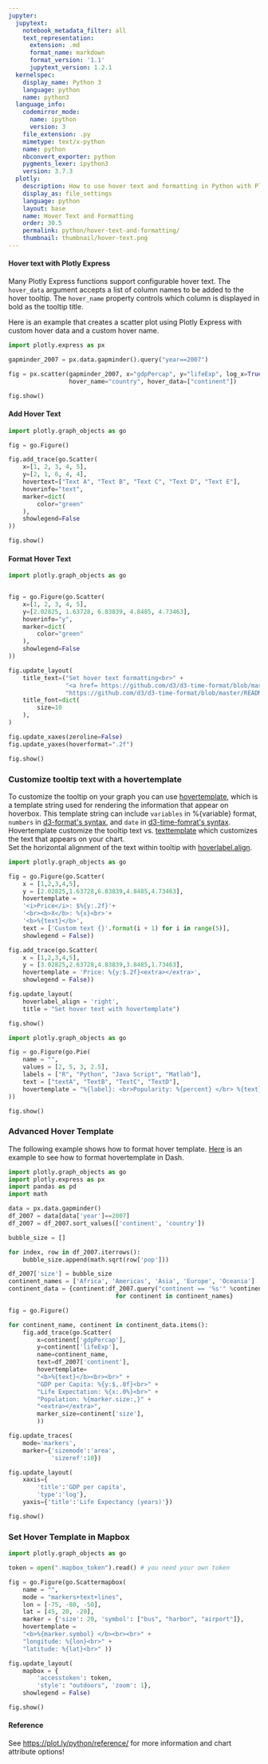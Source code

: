 ```yaml
---
jupyter:
  jupytext:
    notebook_metadata_filter: all
    text_representation:
      extension: .md
      format_name: markdown
      format_version: '1.1'
      jupytext_version: 1.2.1
  kernelspec:
    display_name: Python 3
    language: python
    name: python3
  language_info:
    codemirror_mode:
      name: ipython
      version: 3
    file_extension: .py
    mimetype: text/x-python
    name: python
    nbconvert_exporter: python
    pygments_lexer: ipython3
    version: 3.7.3
  plotly:
    description: How to use hover text and formatting in Python with Plotly.
    display_as: file_settings
    language: python
    layout: base
    name: Hover Text and Formatting
    order: 30.5
    permalink: python/hover-text-and-formatting/
    thumbnail: thumbnail/hover-text.png
---
```


#### Hover text with Plotly Express
Many Plotly Express functions support configurable hover text. The `hover_data` argument accepts a list of column names to be added to the hover tooltip. The `hover_name` property controls which column is displayed in bold as the tooltip title.

Here is an example that creates a scatter plot using Plotly Express with custom hover data and a custom hover name.

```python
import plotly.express as px

gapminder_2007 = px.data.gapminder().query("year==2007")

fig = px.scatter(gapminder_2007, x="gdpPercap", y="lifeExp", log_x=True,
                 hover_name="country", hover_data=["continent"])

fig.show()
```

#### Add Hover Text

```python
import plotly.graph_objects as go

fig = go.Figure()

fig.add_trace(go.Scatter(
    x=[1, 2, 3, 4, 5],
    y=[2, 1, 6, 4, 4],
    hovertext=["Text A", "Text B", "Text C", "Text D", "Text E"],
    hoverinfo="text",
    marker=dict(
        color="green"
    ),
    showlegend=False
))

fig.show()
```

#### Format Hover Text

```python
import plotly.graph_objects as go


fig = go.Figure(go.Scatter(
    x=[1, 2, 3, 4, 5],
    y=[2.02825, 1.63728, 6.83839, 4.8485, 4.73463],
    hoverinfo="y",
    marker=dict(
        color="green"
    ),
    showlegend=False
))

fig.update_layout(
    title_text=("Set hover text formatting<br>" +
                "<a href= https://github.com/d3/d3-time-format/blob/master/README.md#locale_format>" +
                "https://github.com/d3/d3-time-format/blob/master/README.md#locale_format</a>"),
    title_font=dict(
        size=10
    ),
)

fig.update_xaxes(zeroline=False)
fig.update_yaxes(hoverformat=".2f")

fig.show()
```

### Customize tooltip text with a hovertemplate

To customize the tooltip on your graph you can use [hovertemplate](https://plot.ly/python/reference/#pie-hovertemplate), which is a template string used for rendering the information that appear on hoverbox.
This template string can include `variables` in %{variable} format, `numbers` in [d3-format's syntax](https://github.com/d3/d3-3.x-api-reference/blob/master/Formatting.md#d3_forma), and `date` in [d3-time-fomrat's syntax](https://github.com/d3/d3-3.x-api-reference/blob/master/Time-Formatting.md#format).
Hovertemplate customize the tooltip text vs. [texttemplate](https://plot.ly/python/reference/#pie-texttemplate) which customizes the text that appears on your chart. <br>
Set the horizontal alignment of the text within tooltip with [hoverlabel.align](https://plot.ly/python/reference/#layout-hoverlabel-align). 

```python
import plotly.graph_objects as go

fig = go.Figure(go.Scatter(
    x = [1,2,3,4,5],
    y = [2.02825,1.63728,6.83839,4.8485,4.73463],
    hovertemplate =
    '<i>Price</i>: $%{y:.2f}'+
    '<br><b>X</b>: %{x}<br>'+
    '<b>%{text}</b>',
    text = ['Custom text {}'.format(i + 1) for i in range(5)],
    showlegend = False))

fig.add_trace(go.Scatter(
    x = [1,2,3,4,5],
    y = [3.02825,2.63728,4.83839,3.8485,1.73463],
    hovertemplate = 'Price: %{y:$.2f}<extra></extra>',
    showlegend = False))

fig.update_layout(
    hoverlabel_align = 'right', 
    title = "Set hover text with hovertemplate")

fig.show()
```

```python
import plotly.graph_objects as go

fig = go.Figure(go.Pie(
    name = "",
    values = [2, 5, 3, 2.5],
    labels = ["R", "Python", "Java Script", "Matlab"],
    text = ["textA", "TextB", "TextC", "TextD"],
    hovertemplate = "%{label}: <br>Popularity: %{percent} </br> %{text}"
))

fig.show()
```

### Advanced Hover Template
The following example shows how to format hover template. [Here](https://plot.ly/python/v3/hover-text-and-formatting/#dash-example) is an example to see how to format hovertemplate in Dash.

```python
import plotly.graph_objects as go
import plotly.express as px
import pandas as pd
import math

data = px.data.gapminder()
df_2007 = data[data['year']==2007]
df_2007 = df_2007.sort_values(['continent', 'country'])

bubble_size = []

for index, row in df_2007.iterrows():
    bubble_size.append(math.sqrt(row['pop']))

df_2007['size'] = bubble_size
continent_names = ['Africa', 'Americas', 'Asia', 'Europe', 'Oceania']
continent_data = {continent:df_2007.query("continent == '%s'" %continent)
                              for continent in continent_names}

fig = go.Figure()

for continent_name, continent in continent_data.items():
    fig.add_trace(go.Scatter(
        x=continent['gdpPercap'],
        y=continent['lifeExp'],
        name=continent_name,
        text=df_2007['continent'],
        hovertemplate=
        "<b>%{text}</b><br><br>" +
        "GDP per Capita: %{y:$,.0f}<br>" +
        "Life Expectation: %{x:.0%}<br>" +
        "Population: %{marker.size:,}" +
        "<extra></extra>",
        marker_size=continent['size'],
        ))

fig.update_traces(
    mode='markers',
    marker={'sizemode':'area',
            'sizeref':10})

fig.update_layout(
    xaxis={
        'title':'GDP per capita',
        'type':'log'},
    yaxis={'title':'Life Expectancy (years)'})

fig.show()
```

### Set Hover Template in Mapbox
```python
import plotly.graph_objects as go

token = open(".mapbox_token").read() # you need your own token

fig = go.Figure(go.Scattermapbox(
    name = "",
    mode = "markers+text+lines",
    lon = [-75, -80, -50],
    lat = [45, 20, -20],
    marker = {'size': 20, 'symbol': ["bus", "harbor", "airport"]},
    hovertemplate =
    "<b>%{marker.symbol} </b><br><br>" +
    "longitude: %{lon}<br>" +
    "latitude: %{lat}<br>" ))

fig.update_layout(
    mapbox = {
        'accesstoken': token,
        'style': "outdoors", 'zoom': 1},
    showlegend = False)

fig.show()
```

#### Reference
See https://plot.ly/python/reference/ for more information and chart attribute options!

